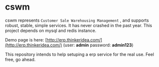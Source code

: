 cswm
===

cswm represents `Customer Sale Warehousing Management` , and supports robust, stable, simple services. It has never crashed in the past year. This project depends on mysql and redis instance. 

Demo page is here: [http://erp.thinkeridea.com/](http://erp.thinkeridea.com/) (user: **admin**    password: **admin123**) 

This repository intends to help setuping a erp service for the real use. Feel free, go ahead.
